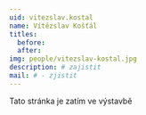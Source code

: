 ```yaml
---
uid: vitezslav.kostal
name: Vítězslav Košťál
titles:
  before: 
  after:
img: people/vitezslav-kostal.jpg
description: # zajistit
mail: # - zjistit
---
```


Tato stránka je zatím ve výstavbě
